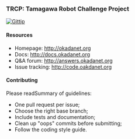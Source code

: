### TRCP: Tamagawa Robot Challenge Project 

[![Gittip](http://img.shields.io/gittip/OpenCV.png)](https://www.gittip.com/okadahiroyuki/)

#### Resources

* Homepage: <http://okadanet.org>
* Docs: <http://docs.okadanet.org>
* Q&A forum: <http://answers.okadanet.org>
* Issue tracking: <http://code.oakdanet.org>

#### Contributing

Please readSummary of guidelines:

* One pull request per issue;
* Choose the right base branch;
* Include tests and documentation;
* Clean up "oops" commits before submitting;
* Follow the coding style guide.

